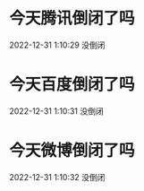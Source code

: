 # 今天腾讯倒闭了吗

2022-12-31 1:10:29 没倒闭

# 今天百度倒闭了吗

2022-12-31 1:10:31 没倒闭

# 今天微博倒闭了吗

2022-12-31 1:10:32 没倒闭


